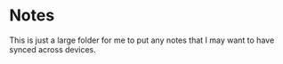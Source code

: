 
# Notes
This is just a large folder for me to put any notes that I may want to have synced across devices.